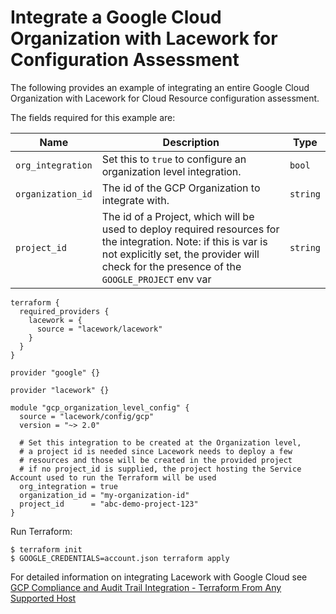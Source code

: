 # Integrate a Google Cloud Organization with Lacework for Configuration Assessment
The following provides an example of integrating an entire Google Cloud Organization with Lacework for Cloud Resource configuration assessment.

The fields required for this example are:

| Name | Description | Type |
|------|-------------|------|
| `org_integration` | Set this to `true` to configure an organization level integration. | `bool` |
| `organization_id` | The id of the GCP Organization to integrate with. | `string` |
| `project_id` | The id of a Project, which will be used to deploy required resources for the integration. Note: if this is var is not explicitly set, the provider will check for the presence of the `GOOGLE_PROJECT` env var | `string` |


```hcl
terraform {
  required_providers {
    lacework = {
      source = "lacework/lacework"
    }
  }
}

provider "google" {}

provider "lacework" {}

module "gcp_organization_level_config" {
  source = "lacework/config/gcp"
  version = "~> 2.0"
  
  # Set this integration to be created at the Organization level,
  # a project id is needed since Lacework needs to deploy a few
  # resources and those will be created in the provided project
  # if no project_id is supplied, the project hosting the Service Account used to run the Terraform will be used
  org_integration = true
  organization_id = "my-organization-id"
  project_id      = "abc-demo-project-123"
}
```

Run Terraform:
```
$ terraform init
$ GOOGLE_CREDENTIALS=account.json terraform apply
```

For detailed information on integrating Lacework with Google Cloud see [GCP Compliance and Audit Trail Integration - Terraform From Any Supported Host](https://docs.lacework.com/gcp-compliance-and-audit-log-integration-terraform-from-any-supported-host)
